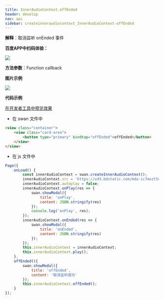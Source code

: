 ```yaml
---
title: InnerAudioContext.offEnded
header: develop
nav: api
sidebar: createinneraudiocontext_InnerAudioContext-offEnded
---
```



**解释**：取消监听 onEnded 事件

**百度APP中扫码体验：**

<img src="https://b.bdstatic.com/miniapp/assets/images/doc_demo/fragment_InnerAudioContextOffEnded.png"  class="demo-qrcode-image" />

**方法参数**：Function callback

**图片示例**

<div class="m-doc-custom-examples">
    <div class="m-doc-custom-examples-correct">
        <img src="https://b.bdstatic.com/miniapp/image/InnerAudioContextOffEnded.gif">
    </div>
    <div class="m-doc-custom-examples-correct">
        <img src=" ">
    </div>
    <div class="m-doc-custom-examples-correct">
        <img src=" ">
    </div>     
</div>

**代码示例**

<a href="swanide://fragment/321b65df068229350eb437db1f504a961574734480025" title="在开发者工具中预览效果" target="_self">在开发者工具中预览效果</a>

* 在 swan 文件中

```html
<view class="container">
    <view class="card-area">
        <button type="primary" bindtap="offEnded">offEnded</button>
    </view>
</view>
```

* 在 js 文件中

```javascript
Page({
    onLoad() {
        const innerAudioContext = swan.createInnerAudioContext();
        innerAudioContext.src = 'https://vd3.bdstatic.com/mda-ic7mxzt5cvz6f4y5/mda-ic7mxzt5cvz6f4y5.mp3';
        innerAudioContext.autoplay = false;
        innerAudioContext.onPlay(res => {
            swan.showModal({
                title: 'onPlay',
                content: JSON.stringify(res)
            });
            console.log('onPlay', res);
        });
        innerAudioContext.onEnded(res => {
            swan.showModal({
                title: 'onEnded',
                content: JSON.stringify(res)
            });
        });
        this.innerAudioContext = innerAudioContext;
        this.innerAudioContext.play();
    },
    offEnded(){
        swan.showModal({
            title: 'offEnded',
            content: '取消监听成功'
        });
        this.innerAudioContext.offEnded();
    }
});
```